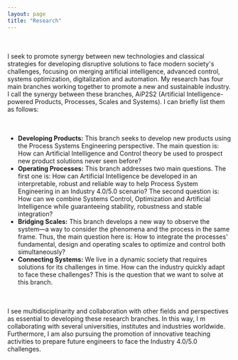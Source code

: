 ```yaml
---
layout: page
title: "Research"
---
```


<br /> <br /> I seek to promote synergy between new technologies and classical strategies for developing disruptive solutions to face modern society's challenges, focusing on merging artificial intelligence, advanced control, systems optimization, digitalization and automation. My research has four main branches working together to promote a new and sustainable industry. I call the synergy between these branches, AiP2S2 (Artificial Intelligence-powered Products, Processes, Scales and Systems). I can briefly list them as follows:
<br /> 
<br /> 
<br /> 
- **Developing Products:** This branch seeks to develop new products using the Process Systems Engineering perspective. The main question is: How can Artificial Intelligence and Control theory be used to prospect new product solutions never seen before?
- **Operating Processes:** This branch addresses two main questions. The first one is: How can Artificial Intelligence be developed in an interpretable, robust and reliable way to help Process System Engineering in an Industry 4.0/5.0 scenario? The second question is: How can we combine Systems Control, Optimization and Artificial Intelligence while guaranteeing stability, robustness and stable integration?
-  **Bridging Scales:** This branch develops a new way to observe the system—a way to consider the phenomena and the process in the same frame. Thus, the main question here is: How to integrate the processes' fundamental, design and operating scales to optimize and control both simultaneously?
- **Connecting Systems:** We live in a dynamic society that requires solutions for its challenges in time. How can the industry quickly adapt to face these challenges? This is the question that we want to solve at this branch.

<br /> <br /> I see multidisciplinarity and collaboration with other fields and perspectives as essential to developing these research branches. In this way, I m collaborating with several universities, institutes and industries worldwide. Furthermore, I am also pursuing the promotion of innovative teaching activities to prepare future engineers to face the Industry 4.0/5.0 challenges.

<!-- Add a picture here?. -->
